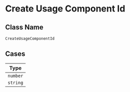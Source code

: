 
# Create Usage Component Id

## Class Name

`CreateUsageComponentId`

## Cases

| Type |
|  --- |
| `number` |
| `string` |

